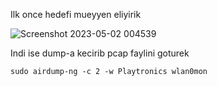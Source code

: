 Ilk once hedefi mueyyen eliyirik

![Screenshot 2023-05-02 004539](https://user-images.githubusercontent.com/90620429/235608982-51778c63-dfc8-4b09-a059-29b0e9747831.png)

Indi ise dump-a kecirib pcap faylini goturek

```
sudo airdump-ng -c 2 -w Playtronics wlan0mon
```
